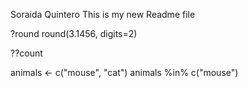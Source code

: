 Soraida Quintero This is my new Readme file

?round
round(3.1456, digits=2)


??count

animals <- c("mouse", "cat")
animals %in% c("mouse")

